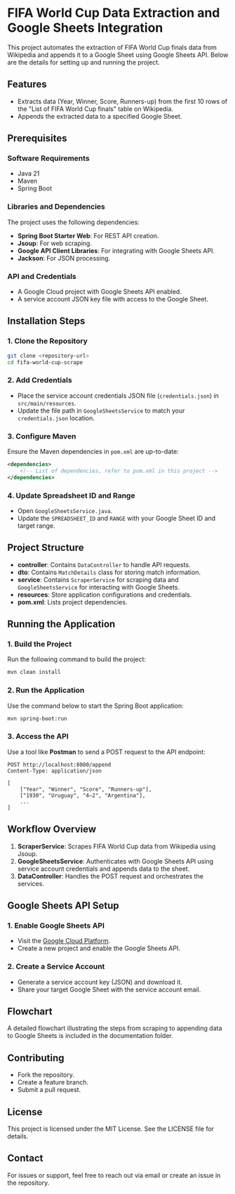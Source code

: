 # FIFA World Cup Data Extraction and Google Sheets Integration

This project automates the extraction of FIFA World Cup finals data from Wikipedia and appends it to a Google Sheet using Google Sheets API. Below are the details for setting up and running the project.

## Features
- Extracts data (Year, Winner, Score, Runners-up) from the first 10 rows of the "List of FIFA World Cup finals" table on Wikipedia.
- Appends the extracted data to a specified Google Sheet.

## Prerequisites

### Software Requirements
- Java 21
- Maven
- Spring Boot

### Libraries and Dependencies
The project uses the following dependencies:
- **Spring Boot Starter Web**: For REST API creation.
- **Jsoup**: For web scraping.
- **Google API Client Libraries**: For integrating with Google Sheets API.
- **Jackson**: For JSON processing.

### API and Credentials
- A Google Cloud project with Google Sheets API enabled.
- A service account JSON key file with access to the Google Sheet.

## Installation Steps

### 1. Clone the Repository
```bash
git clone <repository-url>
cd fifa-world-cup-scrape
```

### 2. Add Credentials
- Place the service account credentials JSON file (`credentials.json`) in `src/main/resources`.
- Update the file path in `GoogleSheetsService` to match your `credentials.json` location.

### 3. Configure Maven
Ensure the Maven dependencies in `pom.xml` are up-to-date:
```xml
<dependencies>
    <!-- List of dependencies, refer to pom.xml in this project -->
</dependencies>
```

### 4. Update Spreadsheet ID and Range
- Open `GoogleSheetsService.java`.
- Update the `SPREADSHEET_ID` and `RANGE` with your Google Sheet ID and target range.

## Project Structure
- **controller**: Contains `DataController` to handle API requests.
- **dto**: Contains `MatchDetails` class for storing match information.
- **service**: Contains `ScraperService` for scraping data and `GoogleSheetsService` for interacting with Google Sheets.
- **resources**: Store application configurations and credentials.
- **pom.xml**: Lists project dependencies.

## Running the Application

### 1. Build the Project
Run the following command to build the project:
```bash
mvn clean install
```

### 2. Run the Application
Use the command below to start the Spring Boot application:
```bash
mvn spring-boot:run
```

### 3. Access the API
Use a tool like **Postman** to send a POST request to the API endpoint:
```http
POST http://localhost:8080/append
Content-Type: application/json

[
    ["Year", "Winner", "Score", "Runners-up"],
    ["1930", "Uruguay", "4–2", "Argentina"],
    ...
]
```

## Workflow Overview
1. **ScraperService**: Scrapes FIFA World Cup data from Wikipedia using Jsoup.
2. **GoogleSheetsService**: Authenticates with Google Sheets API using service account credentials and appends data to the sheet.
3. **DataController**: Handles the POST request and orchestrates the services.

## Google Sheets API Setup

### 1. Enable Google Sheets API
- Visit the [Google Cloud Platform](https://console.cloud.google.com/).
- Create a new project and enable the Google Sheets API.

### 2. Create a Service Account
- Generate a service account key (JSON) and download it.
- Share your target Google Sheet with the service account email.

## Flowchart
A detailed flowchart illustrating the steps from scraping to appending data to Google Sheets is included in the documentation folder.

## Contributing
- Fork the repository.
- Create a feature branch.
- Submit a pull request.

## License
This project is licensed under the MIT License. See the LICENSE file for details.

## Contact
For issues or support, feel free to reach out via email or create an issue in the repository.
